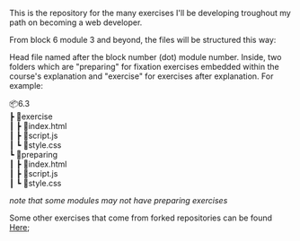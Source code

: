 This is the repository for the many exercises I'll be developing troughout my path on becoming a web developer.

From block 6 module 3 and beyond, the files will be structured this way:

Head file named after the block number (dot) module number. Inside, two folders which are "preparing" for fixation exercises embedded within the course's explanation and "exercise" for exercises after explanation. For example:

📦6.3<br>
 ┣ 📂exercise<br>
 ┃ ┣ 📜index.html<br>
 ┃ ┣ 📜script.js<br>
 ┃ ┗ 📜style.css<br>
 ┗ 📂preparing<br>
 ┃ ┣ 📜index.html<br>
 ┃ ┣ 📜script.js<br>
 ┃ ┗ 📜style.css<br>
 
*note that some modules may not have preparing exercises*

Some other exercises that come from forked repositories can be found [Here](https://github.com/ivanzigoni?tab=repositories);
